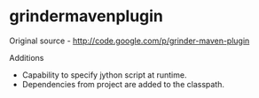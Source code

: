 grindermavenplugin
==================

Original source -
http://code.google.com/p/grinder-maven-plugin

Additions
- Capability to specify jython script at runtime. 
- Dependencies from project are added to the classpath.

